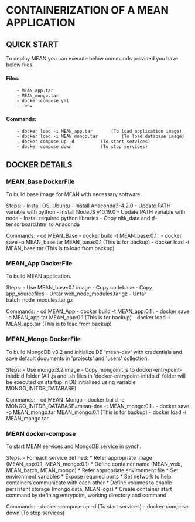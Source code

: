 # CONTAINERIZATION OF A MEAN APPLICATION

## QUICK START

To deploy MEAN you can execute below commands provided you have below files.

#### Files:
		- MEAN_app.tar
		- MEAN_mongo.tar
		- docker-compose.yml
		- .env
#### Commands:
		- docker load -i MEAN_app.tar		(To load application image)
		- docker load -i MEAN_mongo.tar	        (To load database image)
		- docker-compose up -d 			(To start services)
		- docker-compose down			(To stop services)


## DOCKER DETAILS


### MEAN_Base DockerFile

To build base image for MEAN with necessary software.

Steps:
	- Install OS, Ubuntu
	- Install Anaconda3-4.2.0
	- Update PATH variable with python
	- Install NodeJS v10.19.0
	- Update PATH variable with node
	- Install required python libraries
	- Copy nltk_data and tf-tensorboard.html to Anaconda 

Commands:
	- cd MEAN_Base
	- docker build -t MEAN_base:0.1 . 
	- docker save -o MEAN_base.tar MEAN_base:0.1    (This is for backup)
	- docker load -i MEAN_base.tar					(This is to load from backup)


### MEAN_App DockerFile

To build MEAN application.

Steps: 
	- Use MEAN_base:0.1 image
	- Copy codebase 
	- Copy app_sourcefiles
	- Untar web_node_modules.tar.gz
	- Untar batch_node_modules.tar.gz
	
Commands:
	- cd MEAN_App
	- docker build -t MEAN_app:0.1 .
	- docker save -o MEAN_app.tar MEAN_app:0.1	(This is for backup)
	- docker load -i MEAN_app.tar					(This is to load from backup)


### MEAN_Mongo DockerFile

To build MongoDB v3.2 and initialize DB 'mean-dev' with credentials and save default documents in 'projects' and 'users' collection.

Steps:
	- Use mongo:3.2 image
	- Copy mongoinit.js to docker-entrypoint-initdb.d folder 
		(All .js and .sh files in 'docker-entrypoint-initdb.d' folder will be executed on startup in DB initialised using variable MONGO_INITDB_DATABASE)

Commands:
	- cd MEAN_Mongo
	- docker build -e MONGO_INITDB_DATABASE=mean-dev -t MEAN_mongo:0.1 .
	- docker save -o MEAN_mongo.tar MEAN_mongo:0.1	(This is for backup)
	- docker load -i MEAN_mongo.tar 
	
### MEAN docker-compose

To start MEAN services and MongoDB service in synch.

Steps:
	- For each service defined:
		* Refer appropriate image (MEAN_app:0.1, MEAN_mongo:0.1)
		* Define container name (MEAN_web, MEAN_batch, MEAN_mongo)
		* Refer appropriate environment file
		* Set environment variables
		* Expose requried ports
		* Set network to help containers communicate with each other
		* Define volumes to enable persistent storage (mongo data, MEAN logs)
		* Create container start command by defining entrypoint, working directory and command

Commands:
	- docker-compose up -d	(To start services)
	- docker-compose down	(To stop services)
	

		
